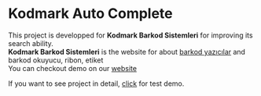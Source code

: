 # Kodmark Auto Complete
This project is developped for <strong>Kodmark Barkod Sistemleri</strong> for improving its search ability. <br>
<strong>Kodmark Barkod Sistemleri</strong> is the website for about 
<a href="http://www.kodmark.com/barkod-yazicilar">barkod yazıcılar</a> and barkod okuyucu, ribon, etiket <br>
You can checkout demo on our <a href="http://www.kodmark.com">website</a> <br>

If you want to see project in detail, <a href="http://www.kodmark.com/github/autocomplete/">click</a> for test demo.
